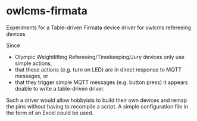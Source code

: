 # owlcms-firmata
Experiments for a Table-driven Firmata device driver for owlcms refereeing devices

Since 
- Olympic Weightlifting Refereeing/Timekeeping/Jury devices only use simple actions, 
- that these actions (e.g. turn on LED) are in direct response to MQTT messages, or
- that they trigger simple MQTT messages (e.g. button press)
it appears doable to write a table-driven driver.

Such a driver would allow hobbyists to build their own devices and remap the pins without having to recompile a script.
A simple configuration file in the form of an Excel could be used.
